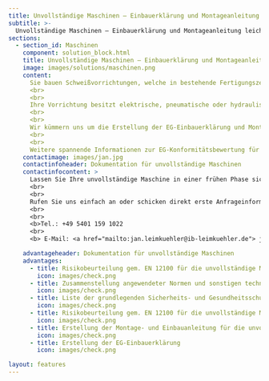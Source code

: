 ```yaml
---
title: Unvollständige Maschinen – Einbauerklärung und Montageanleitung leicht gemacht.
subtitle: >-
  Unvollständige Maschinen – Einbauerklärung und Montageanleitung leicht gemacht.
sections:
  - section_id: Maschinen
    component: solution_block.html
    title: Unvollständige Maschinen – Einbauerklärung und Montageanleitung leicht gemacht.
    image: images/solutions/maschinen.png
    content:
      Sie bauen Schweißvorrichtungen, welche in bestehende Fertigungszellen integriert werden und nicht mit der unmittelbar menschlichen Kraft Bauteile spannen und positionieren?
      <br>
      <br>
      Ihre Vorrichtung besitzt elektrische, pneumatische oder hydraulische Aktoren? In diesem Fall liegt eine unvollständige Maschine vor.
      <br>
      <br>
      Wir kümmern uns um die Erstellung der EG-Einbauerklärung und Montageanleitung. Sie kümmern sich um Ihr Kerngeschäft.
      <br>
      <br>
      Weitere spannende Informationen zur EG-Konformitätsbewertung für lose Lastaufnahmemittel finden Sie in unserem <a href="/blog">Blog.</a>
    contactimage: images/jan.jpg
    contactinfoheader: Dokumentation für unvollständige Maschinen
    contactinfocontent: >
      Lassen Sie Ihre unvollständige Maschine in einer frühen Phase sicherheitstechnisch von uns bewerten. Fragen Sie kostenfrei ein Angebot zur Erstellung der Risikobeurteilung und Montageanleitung bei uns an. 
      <br>
      <br>
      Rufen Sie uns einfach an oder schicken direkt erste Anfrageinformationen per E-Mail. Nutzen Sie hierzu gerne unsere Anfrage-Checkliste. Diese können Sie hier downloaden.
      <br>
      <br>
      <b>Tel.: +49 5401 159 1022
      <br>
      <b> E-Mail: <a href="mailto:jan.leimkuehler@ib-leimkuehler.de"> jan.leimkuehler@ib-leimkuehler.de</a></b>

    advantageheader: Dokumentation für unvollständige Maschinen
    advantages:
      - title: Risikobeurteilung gem. EN 12100 für die unvollständige Maschine
        icon: images/check.png
      - title: Zusammenstellung angewendeter Normen und sonstigen technischen Spezifikationen
        icon: images/check.png
      - title: Liste der grundlegenden Sicherheits- und Gesundheitsschutzanforderungen
        icon: images/check.png
      - title: Risikobeurteilung gem. EN 12100 für die unvollständige Maschine
        icon: images/check.png
      - title: Erstellung der Montage- und Einbauanleitung für die unvollständige Maschine
        icon: images/check.png
      - title: Erstellung der EG-Einbauerklärung
        icon: images/check.png

layout: features
---
```


